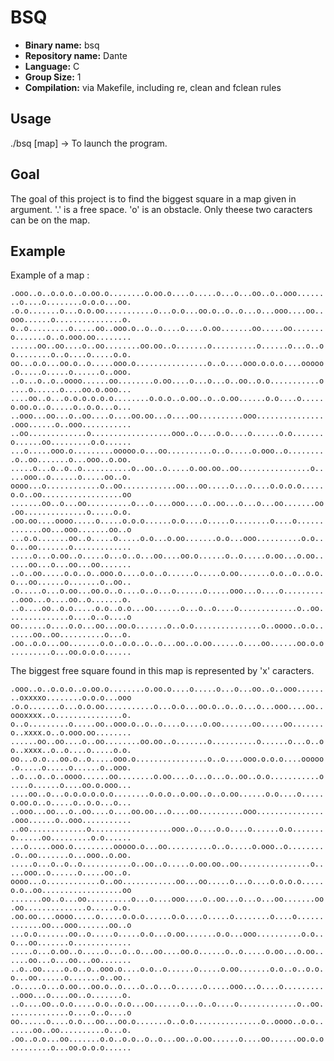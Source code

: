 # BSQ

- **Binary name:** bsq
- **Repository name:** Dante
- **Language:** C
- **Group Size:** 1
- **Compilation:** via Makefile, including re, clean and fclean rules

## Usage

./bsq [map] -> To launch the program.

## Goal

The goal of this project is to find the biggest square in a map given in argument. '.' is a free space. 'o' is an obstacle.
Only theese two caracters can be on the map.

## Example

Example of a map :

``.ooo..o..o.o.o..o.oo.o........o.oo.o....o.....o...o...oo..o..ooo........o....o........o.o.o...oo. .o.o.......o...o.o.oo...........o...o.o...oo.o..o..o...o...ooo....oo..ooo......o...............o. o..o.........o.....oo..ooo.o..o..o....o....o.oo.......oo.....oo.......o.......o..o.ooo.oo........ ......oo..oo....o..oo........oo.oo..o.......o..........o......o...o..oo........o..o....o.....o.o. oo...o.o...oo.o..o.....ooo.o................o..o....ooo.o.o.o....ooooo.o.....o.....o......o..ooo. ..o...o..o..oooo......oo........o.oo....o...o...o..oo..o.o...........o....o......o....oo.o.ooo... ....oo..o...o.o.o.o.o.o........o.o.o..o.oo..o..o.oo......o.o....o.....o.oo.o..o.....o..o.o...o... ..ooo...oo...o..oo....o....oo.oo...o....oo..........ooo................ooo......o..ooo........... ..oo.............o..................ooo..o....o.o....o......o.o.......o......oo.........o.o...... ...o.....ooo.o.........ooooo.o...oo..........o..o.....o.ooo..o.........o..oo.......o...ooo..o.oo. .....o...o..o..o...........o..oo..o.....o.oo.oo..oo................o.....ooo..o......o.....oo..o. oooo...o............o..oo............oo...oo.....o...o....o.o.o.o.....o.o..oo..................oo .......oo..o...oo..........o...o....ooo....o..oo...o...o...oo.......oo.oo..............o.....o.o. .oo.oo....oooo.....o.....o.o.o......o.o....o.....o........o....o.............oo...ooo.......oo..o ...o.o.......oo..o.....o.....o.o...o.oo.......o.o...ooo..........o.o..o...oo.......o............. .....o...o.oo..o.....o...o..o...oo....oo.o......o..o.....o.oo...o.oo......oo...o...oo...oo....... ..o..oo.....o.o..o..ooo.o....o.o..o......o.....o.oo.......o.o..o..o.o.o...oo......o.......o..oo.. .o.....o...o.oo...oo.o..o....o..o...o......o.....ooo...o....o...........ooo...o....oo..o.......o. ..o....oo..o.o.....o.o..o.o...oo......o...o..o....o.............o..oo..............o....o..o....o oo......o....o.o...oo...oo.o.......o..o.o...............o..oooo..o.o.......oo..oo..........o...o. .oo..o.o...oo.......o.o..o.o..o..o...oo..o.oo......o....oo......oo.o.o.........o...oo.o.o.o......``

The biggest free square found in this map is represented by 'x' caracters.

``.ooo..o..o.o.o..o.oo.o........o.oo.o....o.....o...o...oo..o..ooo........oxxxxo........o.o.o...ooo .o.o.......o...o.o.oo...........o...o.o...oo.o..o..o...o...ooo....oo..oooxxxx..o...............o. o..o.........o.....oo..ooo.o..o..o....o....o.oo.......oo.....oo.......o..xxxx.o..o.ooo.oo........ ......oo..oo....o..oo........oo.oo..o.......o..........o......o...o..oo..xxxx..o..o....o.....o.o. oo...o.o...oo.o..o.....ooo.o................o..o....ooo.o.o.o....ooooo.o.....o.....o......o..ooo. ..o...o..o..oooo......oo........o.oo....o...o...o..oo..o.o...........o....o......o....oo.o.ooo... ....oo..o...o.o.o.o.o.o........o.o.o..o.oo..o..o.oo......o.o....o.....o.oo.o..o.....o..o.o...o... ..ooo...oo...o..oo....o....oo.oo...o....oo..........ooo................ooo......o..ooo........... ..oo.............o..................ooo..o....o.o....o......o.o.......o......oo.........o.o...... ...o.....ooo.o.........ooooo.o...oo..........o..o.....o.ooo..o.........o..oo.......o...ooo..o.oo. .....o...o..o..o...........o..oo..o.....o.oo.oo..oo................o.....ooo..o......o.....oo..o. oooo...o............o..oo............oo...oo.....o...o....o.o.o.o.....o.o..oo..................oo .......oo..o...oo..........o...o....ooo....o..oo...o...o...oo.......oo.oo..............o.....o.o. .oo.oo....oooo.....o.....o.o.o......o.o....o.....o........o....o.............oo...ooo.......oo..o ...o.o.......oo..o.....o.....o.o...o.oo.......o.o...ooo..........o.o..o...oo.......o............. .....o...o.oo..o.....o...o..o...oo....oo.o......o..o.....o.oo...o.oo......oo...o...oo...oo....... ..o..oo.....o.o..o..ooo.o....o.o..o......o.....o.oo.......o.o..o..o.o.o...oo......o.......o..oo.. .o.....o...o.oo...oo.o..o....o..o...o......o.....ooo...o....o...........ooo...o....oo..o.......o. ..o....oo..o.o.....o.o..o.o...oo......o...o..o....o.............o..oo..............o....o..o....o oo......o....o.o...oo...oo.o.......o..o.o...............o..oooo..o.o.......oo..oo..........o...o. .oo..o.o...oo.......o.o..o.o..o..o...oo..o.oo......o....oo......oo.o.o.........o...oo.o.o.o......``

